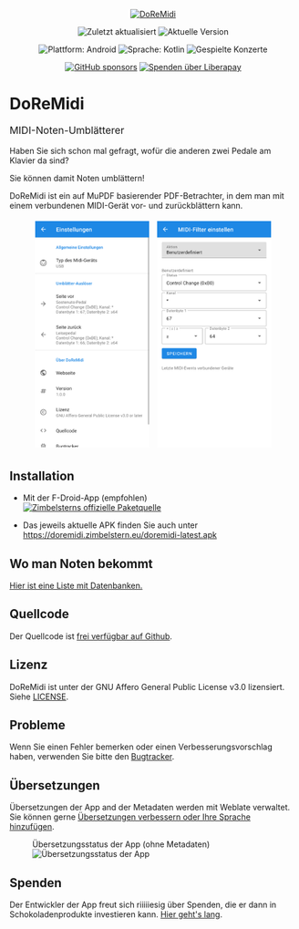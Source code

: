 <div style="text-align: center">

  <a href="https://doremidi.zimbelstern.eu"><img src="https://doremidi.zimbelstern.eu/favicon-192.png" alt="DoReMidi"></a>

  ![Zuletzt aktualisiert](https://img.shields.io/endpoint?url=https://zimbelstern.eu/fdroid/doremidi-date.json&label=Zuletzt%20aktualisiert)
  ![Aktuelle Version](https://img.shields.io/endpoint?url=https://zimbelstern.eu/fdroid/doremidi-version.json&label=Offizielles%20Repo)

  ![Plattform: Android](https://img.shields.io/badge/platform-android-brightgreen?label=Plattform)
  ![Sprache: Kotlin](https://img.shields.io/github/languages/top/zimbelstern/doremidi?color=purple&label=Kotlin)
  ![Gespielte Konzerte](https://img.shields.io/github/commits-since/zimbelstern/doremidi/v1.0.0?label=Gespielte%20Konzerte&color=00557f)

  [![GitHub sponsors](https://img.shields.io/github/sponsors/zimbelstern?label=GitHub%20sponsors)](https://github.com/sponsors/Zimbelstern)
  [![Spenden über Liberapay](https://img.shields.io/liberapay/receives/zimbelstern?label=Liberapay)](https://liberapay.com/Zimbelstern/donate)

</div>

# DoReMidi
<p style="font-size: 1.25em;">
  MIDI-Noten-Umblätterer
</p>

Haben Sie sich schon mal gefragt, wofür die anderen zwei Pedale am Klavier da sind?

Sie können damit Noten umblättern!

DoReMidi ist ein auf MuPDF basierender PDF-Betrachter, in dem man mit einem verbundenen MIDI-Gerät vor- und zurückblättern kann.

<div style="text-align: center;">
  <img src="https://raw.githubusercontent.com/Zimbelstern/DoReMidi/master/fastlane/metadata/android/de-DE/images/phoneScreenshots/1.png" alt="Bildschirm mit Einstellungen" style="margin: 5px; min-width: 200px; width: 30%"/>
  <img src="https://raw.githubusercontent.com/Zimbelstern/DoReMidi/master/fastlane/metadata/android/de-DE/images/phoneScreenshots/2.png" alt="Bildschirm mit Midi-Einstellungen" style="margin: 5px; min-width: 200px; width: 30%"/>
</div>

## Installation
- Mit der F-Droid-App (empfohlen)
<br/><a href="https://zimbelstern.eu/fdroid/repo"><img alt="Zimbelsterns offizielle Paketquelle" src="https://zimbelstern.eu/badge.svg" style="height:75px"/></a>

- Das jeweils aktuelle APK finden Sie auch unter <https://doremidi.zimbelstern.eu/doremidi-latest.apk>

## Wo man Noten bekommt
[Hier ist eine Liste mit Datenbanken.](https://en.wikipedia.org/wiki/List_of_online_music_databases#Printed_music_(sheets)_databases)

## Quellcode
Der Quellcode ist [frei verfügbar auf Github](https://github.com/Zimbelstern/DoReMidi/).

## Lizenz
DoReMidi ist unter der GNU Affero General Public License v3.0 lizensiert. Siehe [LICENSE](https://github.com/Zimbelstern/DoReMidi/blob/master/LICENSE).

## Probleme
Wenn Sie einen Fehler bemerken oder einen Verbesserungsvorschlag haben, verwenden Sie bitte den [Bugtracker](https://github.com/Zimbelstern/DoReMidi/issues).

## Übersetzungen
Übersetzungen der App and der Metadaten werden mit Weblate verwaltet.
Sie können gerne [Übersetzungen verbessern oder Ihre Sprache hinzufügen](https://translate.codeberg.org/engage/doremidi/).

<figure>
  <figcaption>Übersetzungsstatus der App (ohne Metadaten)</figcaption>
  <img src="https://translate.codeberg.org/widgets/doremidi/-/app/multi-blue.svg" alt="Übersetzungsstatus der App"/>
</figure>

## Spenden
Der Entwickler der App freut sich riiiiiesig über Spenden, die er dann in Schokoladenprodukte investieren kann. [Hier geht's lang](https://zimbelstern.eu/donate).
